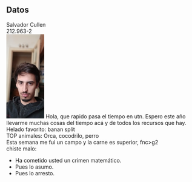 ## **Datos**  
Salvador Cullen  
212.963-2  
<img src="Images/20230421_155102.jpg" alt="Toto" width="100" height="">
Hola, que rapido pasa el tiempo en utn. Espero este año llevarme muchas cosas del tiempo acá y de todos los recursos que hay.  
Helado favorito: banan split  
TOP animales: Orca, cocodrilo, perro  
Esta semana me fui un campo y la carne es superior, fnc>g2  
chiste malo:  
- Ha cometido usted un crimen matemático.  
- Pues lo asumo.  
- Pues lo arresto.  

